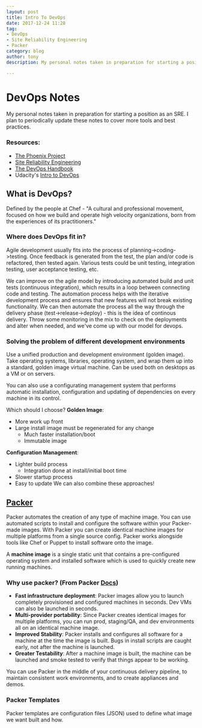 ```yaml
---
layout: post
title: Intro To DevOps
date: 2017-12-24 11:28
tag:
- DevOps
- Site Reliability Engineering
- Packer
category: blog
author: tony
description: My personal notes taken in preparation for starting a position as an SRE. I plan to periodically update these notes to cover more tools and best practices.

---
```


# DevOps Notes

My personal notes taken in preparation for starting a position as an SRE.
I plan to periodically update these notes to cover more tools and best practices.

### Resources:

- [The Phoenix Project](https://www.amazon.com/Phoenix-Project-DevOps-Helping-Business/dp/0988262592)
- [Site Reliability Engineering](https://landing.google.com/sre/book.html)
- [The DevOps Handbook](http://itrevolution.com/devops-handbook)
- Udacity's [Intro to DevOps](https://www.udacity.com/course/intro-to-devops--ud611)

## What is DevOps?

Defined by the people at Chef - "A cultural and professional movement, focused on how we build and operate high velocity organizations, born from the experiences of its practitioners."

### Where does DevOps fit in?
Agile development usually fits into the process of planning->coding->testing. Once feedback is generated from the test, the plan and/or code is refactored, then tested again. Various tests could be unit testing, integration testing, user acceptance testing, etc.

We can improve on the agile model by introducing automated build and unit tests (continuous integration), which results in a loop between connecting code and testing. The automation process helps with the iterative development process and ensures that new features will not break existing functionality. We can then automate the process all the way through the delivery phase (test->release->deploy) - this is the idea of continous delivery. Throw some monitoring in the mix to check on the deployments and alter when needed, and we've come up with our model for devops.

### Solving the problem of different development environments
Use a unified production and development environment (golden image). Take operating systems, libraries, operating system, and wrap them up into a standard, golden image virtual machine. Can be used both on desktops as a VM or on servers.

You can also use a configurating management system that performs automatic installation, configuration and updating of dependencies on every machine in its control.

Which should I choose?
**Golden Image**:
- More work up front
- Large install image must be regenerated for any change
	- Much faster installation/boot
	- Immutable image

**Configuration Management**:
- Lighter build process
	- Integration done at install/initial boot time
- Slower startup process
- Easy to update
We can also combine these approaches!

## [Packer](https://www.packer.io)
Packer automates the creation of any type of machine image. You can use automated scripts to install and configure the software within your Packer-made images. With Packer you can create identical machine images for multiple platforms from a single source config. Packer works alongside tools like Chef or Puppet to install software onto the image.

A **machine image** is a single static unit that contains a pre-configured operating system and installed software which is used to quickly create new running machines.

### Why use packer? (From Packer [Docs](https://www.packer.io/intro/why.html))
- **Fast infrastructure deployment**: Packer images allow you to launch completely provisioned and configured machines in seconds. Dev VMs can also be launched in seconds.
- **Multi-provider portability**: Since Packer creates identical images for multiple platforms, you can run prod, staging/QA, and dev environments all on an identical machine image.
- **Improved Stability**: Packer installs and configures all software for a machine at the time the image is built. Bugs in install scripts are caught early, not after the machine is launched.
- **Greater Testability**: After a machine image is built, the machine can be launched and smoke tested to verify that things appear to be working.

You can use Packer in the middle of your continuous delivery pipeline, to maintain consistent work environments, and to create appliances and demos.

### Packer Templates
Packer templates are configuration files (JSON) used to define what image we want built and how.
